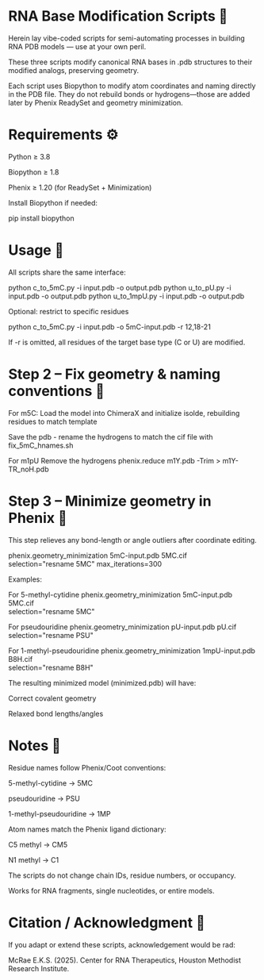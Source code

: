 # RNA Base Modification Scripts 🧬 

Herein lay vibe-coded scripts for semi-automating processes in building RNA PDB models — use at your own peril.

These three scripts modify canonical RNA bases in .pdb structures to their modified analogs, preserving geometry.

Each script uses Biopython to modify atom coordinates and naming directly in the PDB file.
They do not rebuild bonds or hydrogens—those are added later by Phenix ReadySet and geometry minimization.

# Requirements ⚙️ 

Python ≥ 3.8

Biopython ≥ 1.8

Phenix ≥ 1.20 (for ReadySet + Minimization)

Install Biopython if needed:

pip install biopython

# Usage 🚀 

All scripts share the same interface:

python c_to_5mC.py -i input.pdb -o output.pdb
python u_to_pU.py  -i input.pdb -o output.pdb
python u_to_1mpU.py -i input.pdb -o output.pdb


Optional: restrict to specific residues

python c_to_5mC.py -i input.pdb -o 5mC-input.pdb -r 12,18-21


If -r is omitted, all residues of the target base type (C or U) are modified.

# Step 2 – Fix geometry & naming conventions 🔧

For m5C:
Load the model into ChimeraX and initialize isolde, rebuilding residues to match template

Save the pdb - rename the hydrogens to match the cif file with fix_5mC_hnames.sh

For m1pU
Remove the hydrogens
phenix.reduce m1Y.pdb -Trim > m1Y-TR_noH.pdb

 
# Step 3 – Minimize geometry in Phenix 🔧

This step relieves any bond-length or angle outliers after coordinate editing.

phenix.geometry_minimization 5mC-input.pdb 5MC.cif \
    selection="resname 5MC" max_iterations=300


Examples:

For 5-methyl-cytidine
phenix.geometry_minimization 5mC-input.pdb 5MC.cif \
    selection="resname 5MC"

For pseudouridine
phenix.geometry_minimization pU-input.pdb pU.cif \
    selection="resname PSU"

For 1-methyl-pseudouridine
phenix.geometry_minimization 1mpU-input.pdb B8H.cif \
    selection="resname B8H"


The resulting minimized model (minimized.pdb) will have:

Correct covalent geometry

Relaxed bond lengths/angles

# Notes 🧠 

Residue names follow Phenix/Coot conventions:

5-methyl-cytidine → 5MC

pseudouridine → PSU

1-methyl-pseudouridine → 1MP

Atom names match the Phenix ligand dictionary:

C5 methyl → CM5

N1 methyl → C1

The scripts do not change chain IDs, residue numbers, or occupancy.

Works for RNA fragments, single nucleotides, or entire models.

# Citation / Acknowledgment 📜 

If you adapt or extend these scripts, acknowledgement would be rad:

McRae E.K.S. (2025).
Center for RNA Therapeutics, Houston Methodist Research Institute.
